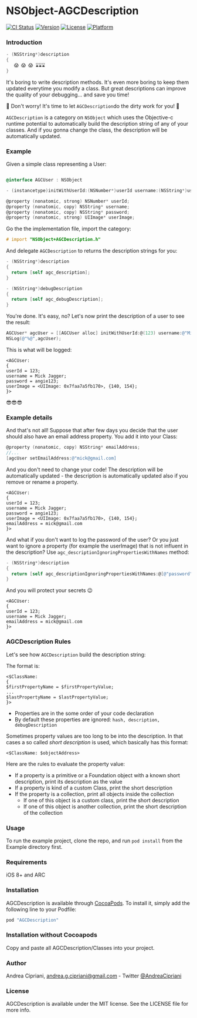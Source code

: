 # NSObject-AGCDescription

[![CI Status](http://img.shields.io/travis/andreacipriani/NSObject-AGCDescription.svg?style=flat)](https://travis-ci.org/andreacipriani/NSObject-AGCDescription)
[![Version](https://img.shields.io/cocoapods/v/NSObject-AGCDescription.svg?style=flat)](http://cocoapods.org/pods/NSObject-AGCDescription)
[![License](https://img.shields.io/cocoapods/l/NSObject-AGCDescription.svg?style=flat)](http://cocoapods.org/pods/NSObject-AGCDescription)
[![Platform](https://img.shields.io/cocoapods/p/NSObject-AGCDescription.svg?style=flat)](http://cocoapods.org/pods/NSObject-AGCDescription)

### Introduction

```objective-c
- (NSString*)description
{
   😱 😱 😱 ⌛️⌛️⌛️
}
```

It's boring to write description methods. It's even more boring to keep them updated everytime you modify a class. But great descriptions can improve the quality of your debugging... and save you time!

🎉 Don't worry! It's time to let ```AGCDescription```do the dirty work for you! 🎉

```AGCDescription``` is a category on ```NSObject``` which uses the Objective-c runtime potential to automatically build the description string of any of your classes. And if you gonna change the class, the description will be automatically updated. 

### Example

Given a simple class representing a User:

```objective-c

@interface AGCUser : NSObject

- (instancetype)initWithUserId:(NSNumber*)userId username:(NSString*)username password:(NSString*)password userImage:(UIImage*)userImage;

@property (nonatomic, strong) NSNumber* userId;
@property (nonatomic, copy) NSString* username;
@property (nonatomic, copy) NSString* password;
@property (nonatomic, strong) UIImage* userImage;
```

Go the the implementation file, import the category:

```objective-c
# import "NSObject+AGCDescription.h"
```

And delegate ```AGCDescription``` to returns the description strings for you:

```objective-c
- (NSString*)description
{
  return [self agc_description];
}

- (NSString*)debugDescription
{
  return [self agc_debugDescription];
}
```

You're done. It's easy, no? Let's now print the description of a user to see the result:

```objective-c
AGCUser* agcUser = [[AGCUser alloc] initWithUserId:@(123) username:@"Mick Jagger" password:@"angie123" userImage:[UIImage imageNamed:@"mick.png"]];
NSLog(@"%@",agcUser);
```
This is what will be logged:

```
<AGCUser:
{
userId = 123;
username = Mick Jagger;
password = angie123;
userImage = <UIImage: 0x7faa7a5fb170>, {140, 154};
}>
```

😎😎😎

### Example details

And that's not all! Suppose that after few days you decide that the user should also have an email address property.
You add it into your Class:

```objective-c
@property (nonatomic, copy) NSString* emailAddress;
//...
[agcUser setEmailAddress:@"mick@gmail.com]
```

And you don't need to change your code! The description will be automatically updated - the description is automatically updated also if you remove or rename a property.

```
<AGCUser:
{
userId = 123;
username = Mick Jagger;
password = angie123;
userImage = <UIImage: 0x7faa7a5fb170>, {140, 154};
emailAddress = mick@gmail.com
}>
```

And what if you don't want to log the password of the user? Or you just want to ignore a property (for example the userImage) that is not influent in the description? Use ```agc_descriptionIgnoringPropertiesWithNames``` method:

```objective-c
- (NSString*)description
{
  return [self agc_descriptionIgnoringPropertiesWithNames:@[@"password",@"userImage"]];
}
```

And you will protect your secrets 😉
```
<AGCUser:
{
userId = 123;
username = Mick Jagger;
emailAddress = mick@gmail.com
}>
```

### AGCDescription Rules

Let's see how ```AGCDescription``` build the description string:

The format is: 

```
<$ClassName:
{
$firstPropertyName = $firstPropertyValue;
...
$lastPropertyName = $lastPropertyValue;
}>    
```

- Properties are in the some order of your code declaration
- By default these properties are ignored: ```hash, description, debugDescription```

Sometimes property values are too long to be into the description. In that cases a so called *short description* is used, which basically has this format:

```
<$ClassName: $objectAddress>
```

Here are the rules to evaluate the property value:

- If a property is a primitive or a Foundation object with a known short description, print its description as the value 
- If a property is kind of a custom Class, print the short description
- If the property is a collection, print all objects inside the collection
  - If one of this object is a custom class, print the short description
  - If one of this object is another collection, print the short description of the collection

### Usage

To run the example project, clone the repo, and run `pod install` from the Example directory first.

### Requirements

iOS 8+ and ARC

### Installation

AGCDescription is available through [CocoaPods](http://cocoapods.org). To install
it, simply add the following line to your Podfile:

```ruby
pod "AGCDescription"
```

### Installation without Cocoapods

Copy and paste all AGCDescription/Classes into your project.

<!--

TODO:
### Contributions
At the moment is well tested against the rules but  If you find it useful please contribute! 
-->

### Author

Andrea Cipriani, andrea.g.cipriani@gmail.com - Twitter [@AndreaCipriani](https://twitter.com/AndreaCipriani)

### License

AGCDescription is available under the MIT license. See the LICENSE file for more info.

